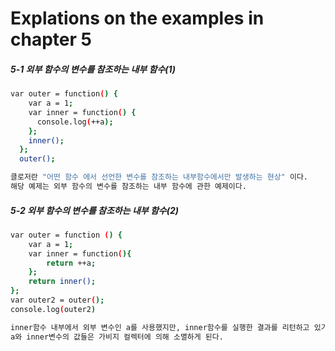 # Explations on the examples in chapter 5

##### 5-1 외부 함수의 변수를 참조하는 내부 함수(1)
```bash
var outer = function() {
    var a = 1;
    var inner = function() {
      console.log(++a);
    };
    inner();
  };
  outer();

클로저란 "어떤 함수 에서 선언한 변수를 참조하는 내부함수에서만 발생하는 현상" 이다.
해당 예제는 외부 함수의 변수를 참조하는 내부 함수에 관한 예제이다.
```

##### 5-2 외부 함수의 변수를 참조하는 내부 함수(2)
```bash
var outer = function () {
    var a = 1;
    var inner = function(){
        return ++a;
    };
    return inner();
};
var outer2 = outer();
console.log(outer2)

inner함수 내부에서 외부 변수인 a를 사용했지만, inner함수를 실행한 결과를 리턴하고 있기 때문에, outer 함수의 실행 컨텍스트가 종료된 시점에는 a 변수를 참조하는 대상이 사라진다. 
a와 inner변수의 값들은 가비지 컬렉터에 의해 소멸하게 된다.
```
